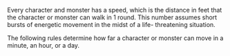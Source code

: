 Every character and monster has a speed, which is the distance in feet that the character or monster can walk in 1 round. This number assumes short bursts of energetic movement in the midst of a life- threatening situation.  

The following rules determine how far a character or monster can move in a minute, an hour, or a day.